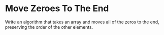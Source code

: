 # Move Zeroes To The End

Write an algorithm that takes an array and moves all of the zeros to the end, preserving the order of the other elements.
